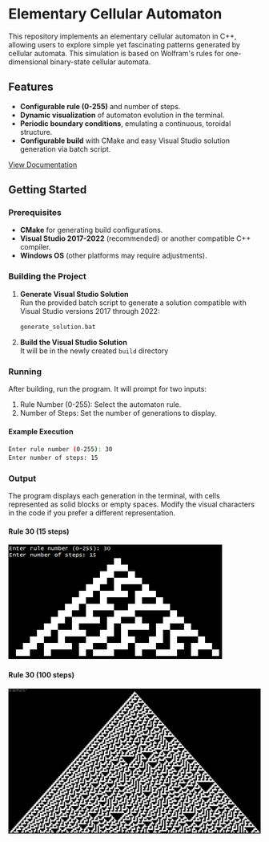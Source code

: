 # Elementary Cellular Automaton

This repository implements an elementary cellular automaton in C++, allowing users to explore simple yet fascinating patterns generated by cellular automata. This simulation is based on Wolfram's rules for one-dimensional binary-state cellular automata.

## Features

- **Configurable rule (0-255)** and number of steps.
- **Dynamic visualization** of automaton evolution in the terminal.
- **Periodic boundary conditions**, emulating a continuous, toroidal structure.
- **Configurable build** with CMake and easy Visual Studio solution generation via batch script.

[View Documentation](docs/An%20In-Depth%20Analysis%20of%20an%20Elementary%20Cellular%20Automaton%20Implementation.pdf)

## Getting Started

### Prerequisites

- **CMake** for generating build configurations.
- **Visual Studio 2017-2022** (recommended) or another compatible C++ compiler.
- **Windows OS** (other platforms may require adjustments).

### Building the Project

1. **Generate Visual Studio Solution**  
   Run the provided batch script to generate a solution compatible with Visual Studio versions 2017 through 2022:
   ```bash
   generate_solution.bat
   ```

2. **Build the Visual Studio Solution**  
   It will be in the newly created ```build``` directory

### Running

After building, run the program. It will prompt for two inputs:

1. Rule Number (0-255): Select the automaton rule.
2. Number of Steps: Set the number of generations to display.

#### Example Execution
```bash
Enter rule number (0-255): 30
Enter number of steps: 15
```
### Output

The program displays each generation in the terminal, with cells represented as solid blocks or empty spaces. Modify the visual characters in the code if you prefer a different representation.

#### Rule 30 (15 steps)

![alt text](docs/rule-30-15.png)

#### Rule 30 (100 steps)

![alt text](docs/rule-30-100.png)
